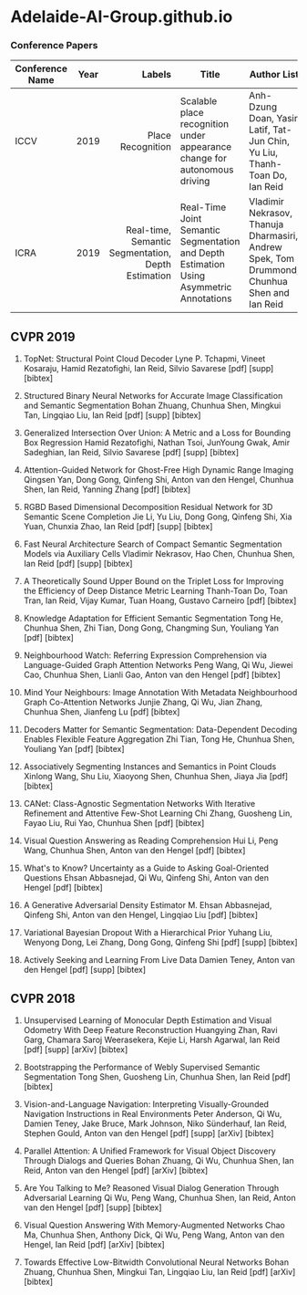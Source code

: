 # Adelaide-AI-Group.github.io

### Conference Papers
|Conference Name | Year | Labels | Title |Author List|Code|Video Demo|
| ------------- |:-------------:| -----:|------------|----------------|----------------|-------------|
| ICCV       |2019 | Place Recognition |Scalable place recognition under appearance change for autonomous driving|Anh-Dzung Doan, Yasir Latif, Tat-Jun Chin, Yu Liu, Thanh-Toan Do, Ian Reid| None| None| 
| ICRA       |2019 |Real-time, Semantic Segmentation, Depth Estimation|Real-Time Joint Semantic Segmentation and Depth Estimation Using Asymmetric Annotations |Vladimir Nekrasov, Thanuja Dharmasiri, Andrew Spek, Tom Drummond, Chunhua Shen and Ian Reid|https://github.com/DrSleep/multi-task-refinenet|https://www.youtube.com/watch?v=qwShIBhaq8Y&feature=youtu.be|


## CVPR 2019  </br>
1. TopNet: Structural Point Cloud Decoder
Lyne P. Tchapmi, Vineet Kosaraju, Hamid Rezatofighi, Ian Reid, Silvio Savarese
[pdf] [supp] [bibtex]

2. Structured Binary Neural Networks for Accurate Image Classification and Semantic Segmentation
Bohan Zhuang, Chunhua Shen, Mingkui Tan, Lingqiao Liu, Ian Reid
[pdf] [supp] [bibtex]

3. Generalized Intersection Over Union: A Metric and a Loss for Bounding Box Regression
Hamid Rezatofighi, Nathan Tsoi, JunYoung Gwak, Amir Sadeghian, Ian Reid, Silvio Savarese
[pdf] [supp] [bibtex]


4. Attention-Guided Network for Ghost-Free High Dynamic Range Imaging
Qingsen Yan, Dong Gong, Qinfeng Shi, Anton van den Hengel, Chunhua Shen, Ian Reid, Yanning Zhang
[pdf] [bibtex]

5. RGBD Based Dimensional Decomposition Residual Network for 3D Semantic Scene Completion
Jie Li, Yu Liu, Dong Gong, Qinfeng Shi, Xia Yuan, Chunxia Zhao, Ian Reid
[pdf] [supp] [bibtex]

6. Fast Neural Architecture Search of Compact Semantic Segmentation Models via Auxiliary Cells
Vladimir Nekrasov, Hao Chen, Chunhua Shen, Ian Reid
[pdf] [supp] [bibtex]

7. A Theoretically Sound Upper Bound on the Triplet Loss for Improving the Efficiency of Deep Distance Metric Learning
Thanh-Toan Do, Toan Tran, Ian Reid, Vijay Kumar, Tuan Hoang, Gustavo Carneiro
[pdf] [bibtex]

8. Knowledge Adaptation for Efficient Semantic Segmentation
Tong He, Chunhua Shen, Zhi Tian, Dong Gong, Changming Sun, Youliang Yan
[pdf] [bibtex]

9. Neighbourhood Watch: Referring Expression Comprehension via Language-Guided Graph Attention Networks
Peng Wang, Qi Wu, Jiewei Cao, Chunhua Shen, Lianli Gao, Anton van den Hengel
[pdf] [bibtex]

10. Mind Your Neighbours: Image Annotation With Metadata Neighbourhood Graph Co-Attention Networks
Junjie Zhang, Qi Wu, Jian Zhang, Chunhua Shen, Jianfeng Lu
[pdf] [bibtex]

11. Decoders Matter for Semantic Segmentation: Data-Dependent Decoding Enables Flexible Feature Aggregation
Zhi Tian, Tong He, Chunhua Shen, Youliang Yan
[pdf] [bibtex]

12. Associatively Segmenting Instances and Semantics in Point Clouds
Xinlong Wang, Shu Liu, Xiaoyong Shen, Chunhua Shen, Jiaya Jia
[pdf] [bibtex]

13. CANet: Class-Agnostic Segmentation Networks With Iterative Refinement and Attentive Few-Shot Learning
Chi Zhang, Guosheng Lin, Fayao Liu, Rui Yao, Chunhua Shen
[pdf] [bibtex]

14. Visual Question Answering as Reading Comprehension
Hui Li, Peng Wang, Chunhua Shen, Anton van den Hengel
[pdf] [bibtex]

15. What's to Know? Uncertainty as a Guide to Asking Goal-Oriented Questions
Ehsan Abbasnejad, Qi Wu, Qinfeng Shi, Anton van den Hengel
[pdf] [bibtex]

16. A Generative Adversarial Density Estimator
M. Ehsan Abbasnejad, Qinfeng Shi, Anton van den Hengel, Lingqiao Liu
[pdf] [bibtex]

17. Variational Bayesian Dropout With a Hierarchical Prior
Yuhang Liu, Wenyong Dong, Lei Zhang, Dong Gong, Qinfeng Shi
[pdf] [supp] [bibtex]

18. Actively Seeking and Learning From Live Data
Damien Teney, Anton van den Hengel
[pdf] [supp] [bibtex]


## CVPR 2018  </br>
1. Unsupervised Learning of Monocular Depth Estimation and Visual Odometry With Deep Feature Reconstruction
Huangying Zhan, Ravi Garg, Chamara Saroj Weerasekera, Kejie Li, Harsh Agarwal, Ian Reid
[pdf] [supp] [arXiv] [bibtex]

2. Bootstrapping the Performance of Webly Supervised Semantic Segmentation
Tong Shen, Guosheng Lin, Chunhua Shen, Ian Reid
[pdf] [bibtex]

3. Vision-and-Language Navigation: Interpreting Visually-Grounded Navigation Instructions in Real Environments
Peter Anderson, Qi Wu, Damien Teney, Jake Bruce, Mark Johnson, Niko Sünderhauf, Ian Reid, Stephen Gould, Anton van den Hengel
[pdf] [supp] [arXiv] [bibtex]

4. Parallel Attention: A Unified Framework for Visual Object Discovery Through Dialogs and Queries
Bohan Zhuang, Qi Wu, Chunhua Shen, Ian Reid, Anton van den Hengel
[pdf] [arXiv] [bibtex]

5. Are You Talking to Me? Reasoned Visual Dialog Generation Through Adversarial Learning
Qi Wu, Peng Wang, Chunhua Shen, Ian Reid, Anton van den Hengel
[pdf] [supp] [bibtex]

6. Visual Question Answering With Memory-Augmented Networks
Chao Ma, Chunhua Shen, Anthony Dick, Qi Wu, Peng Wang, Anton van den Hengel, Ian Reid
[pdf] [arXiv] [bibtex]

7. Towards Effective Low-Bitwidth Convolutional Neural Networks
Bohan Zhuang, Chunhua Shen, Mingkui Tan, Lingqiao Liu, Ian Reid
[pdf] [arXiv] [bibtex]

